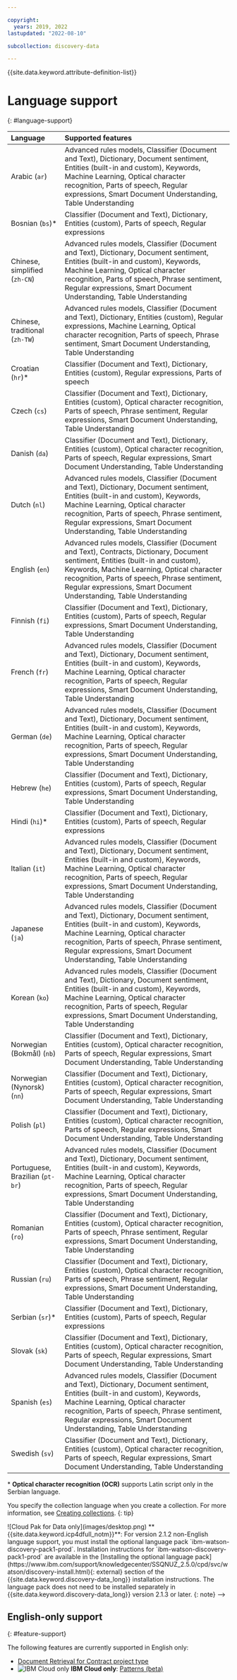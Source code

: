 ```yaml
---

copyright:
  years: 2019, 2022
lastupdated: "2022-08-10"

subcollection: discovery-data

---
```


{{site.data.keyword.attribute-definition-list}}

# Language support
{: #language-support}

| Language | Supported features|
|:---|:---|
| Arabic (`ar`) | Advanced rules models, Classifier (Document and Text), Dictionary, Document sentiment, Entities (built-in and custom), Keywords, Machine Learning, Optical character recognition, Parts of speech, Regular expressions, Smart Document Understanding, Table Understanding |
| Bosnian (`bs`)\* | Classifier (Document and Text), Dictionary, Entities (custom), Parts of speech, Regular expressions |
| Chinese, simplified (`zh-CN`) | Advanced rules models, Classifier (Document and Text), Dictionary, Document sentiment, Entities (built-in and custom), Keywords, Machine Learning, Optical character recognition, Parts of speech, Phrase sentiment, Regular expressions, Smart Document Understanding, Table Understanding|
| Chinese, traditional (`zh-TW`) | Advanced rules models, Classifier (Document and Text), Dictionary, Entities (custom), Regular expressions, Machine Learning, Optical character recognition, Parts of speech, Phrase sentiment, Smart Document Understanding, Table Understanding |
| Croatian (`hr`)\* | Classifier (Document and Text), Dictionary, Entities (custom), Regular expressions, Parts of speech |
| Czech (`cs`) | Classifier (Document and Text), Dictionary, Entities (custom), Optical character recognition, Parts of speech, Phrase sentiment, Regular expressions, Smart Document Understanding, Table Understanding  |
| Danish (`da`) | Classifier (Document and Text), Dictionary, Entities (custom), Optical character recognition, Parts of speech, Regular expressions, Smart Document Understanding, Table Understanding |
| Dutch (`nl`) | Advanced rules models, Classifier (Document and Text), Dictionary, Document sentiment, Entities (built-in and custom), Keywords, Machine Learning, Optical character recognition, Parts of speech, Phrase sentiment, Regular expressions, Smart Document Understanding, Table Understanding |
| English (`en`) | Advanced rules models, Classifier (Document and Text), Contracts, Dictionary, Document sentiment, Entities (built-in and custom), Keywords, Machine Learning, Optical character recognition, Parts of speech, Phrase sentiment, Regular expressions, Smart Document Understanding, Table Understanding |
| Finnish (`fi`) | Classifier (Document and Text), Dictionary, Entities (custom), Parts of speech, Regular expressions, Smart Document Understanding, Table Understanding |
| French (`fr`) | Advanced rules models, Classifier (Document and Text), Dictionary, Document sentiment, Entities (built-in and custom), Keywords, Machine Learning, Optical character recognition, Parts of speech, Regular expressions, Smart Document Understanding, Table Understanding |
| German (`de`) | Advanced rules models, Classifier (Document and Text), Dictionary, Document sentiment, Entities (built-in and custom), Keywords, Machine Learning, Optical character recognition, Parts of speech, Regular expressions, Smart Document Understanding, Table Understanding |
| Hebrew (`he`) | Classifier (Document and Text), Dictionary, Entities (custom), Parts of speech, Regular expressions, Smart Document Understanding, Table Understanding |
| Hindi (`hi`)\* | Classifier (Document and Text), Dictionary, Entities (custom), Parts of speech, Regular expressions |
| Italian (`it`) | Advanced rules models, Classifier (Document and Text), Dictionary, Document sentiment, Entities (built-in and custom), Keywords, Machine Learning, Optical character recognition, Parts of speech, Regular expressions, Smart Document Understanding, Table Understanding |
| Japanese (`ja`) | Advanced rules models, Classifier (Document and Text), Dictionary, Document sentiment, Entities (built-in and custom), Keywords, Machine Learning, Optical character recognition, Parts of speech, Phrase sentiment, Regular expressions, Smart Document Understanding, Table Understanding |
| Korean (`ko`) | Advanced rules models, Classifier (Document and Text), Dictionary, Document sentiment, Entities (built-in and custom), Keywords, Machine Learning, Optical character recognition, Parts of speech, Regular expressions, Smart Document Understanding, Table Understanding |
| Norwegian (Bokma&#778;l) (`nb`) | Classifier (Document and Text), Dictionary, Entities (custom), Optical character recognition, Parts of speech, Regular expressions, Smart Document Understanding, Table Understanding |
| Norwegian (Nynorsk) (`nn`) | Classifier (Document and Text), Dictionary, Entities (custom), Optical character recognition, Parts of speech, Regular expressions, Smart Document Understanding, Table Understanding |
| Polish (`pl`) | Classifier (Document and Text), Dictionary, Entities (custom), Optical character recognition, Parts of speech, Regular expressions, Smart Document Understanding, Table Understanding |
| Portuguese, Brazilian (`pt-br`) | Advanced rules models, Classifier (Document and Text), Dictionary, Document sentiment, Entities (built-in and custom), Keywords, Machine Learning, Optical character recognition, Parts of speech, Regular expressions, Smart Document Understanding, Table Understanding |
| Romanian (`ro`) | Classifier (Document and Text), Dictionary, Entities (custom), Optical character recognition, Parts of speech, Phrase sentiment, Regular expressions, Smart Document Understanding, Table Understanding  |
| Russian (`ru`) | Classifier (Document and Text), Dictionary, Entities (custom), Optical character recognition, Parts of speech, Phrase sentiment, Regular expressions, Smart Document Understanding, Table Understanding |
| Serbian (`sr`)\* | Classifier (Document and Text), Dictionary, Entities (custom), Parts of speech, Regular expressions|
| Slovak (`sk`) | Classifier (Document and Text), Dictionary, Entities (custom), Optical character recognition, Parts of speech, Regular expressions, Smart Document Understanding, Table Understanding |
| Spanish (`es`) | Advanced rules models, Classifier (Document and Text), Dictionary, Document sentiment, Entities (built-in and custom), Keywords, Machine Learning, Optical character recognition, Parts of speech, Phrase sentiment, Regular expressions, Smart Document Understanding, Table Understanding  |
| Swedish (`sv`) | Classifier (Document and Text), Dictionary, Entities (custom), Optical character recognition, Parts of speech, Regular expressions, Smart Document Understanding, Table Understanding |

\* **Optical character recognition (OCR)** supports Latin script only in the Serbian language.

You specify the collection language when you create a collection. For more information, see [Creating collections](/docs/discovery-data?topic=discovery-data-collections).
{: tip}

<!--> ![Cloud Pak for Data only](images/desktop.png) **{{site.data.keyword.icp4dfull_notm}}**: For version 2.1.2 non-English language support, you must install the optional language pack `ibm-watson-discovery-pack1-prod`. Installation instructions for `ibm-watson-discovery-pack1-prod` are available in the [Installing the optional language pack](https://www.ibm.com/support/knowledgecenter/SSQNUZ_2.5.0/cpd/svc/watson/discovery-install.html){: external} section of the {{site.data.keyword.discovery-data_long}} installation instructions. The language pack does not need to be installed separately in {{site.data.keyword.discovery-data_long}} version 2.1.3 or later.
{: note}
-->

## English-only support
{: #feature-support}

The following features are currently supported in English only:

-  [Document Retrieval for Contract project type](/docs/discovery-data?topic=discovery-data-projects#doc-retrieval-contracts)
-  ![IBM Cloud only](images/ibm-cloud.png) **IBM Cloud only**: [Patterns (beta)](/docs/discovery-data?topic=discovery-data-domain-pattern)
